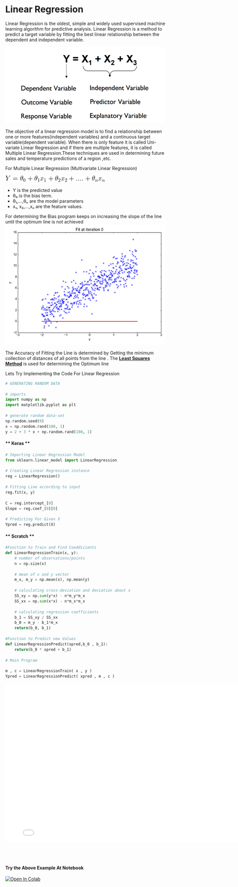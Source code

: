 # Linear Regression

Linear Regression is the oldest, simple and widely used supervised machine learning algorithm for predictive analysis. Linear Regression is a method to predict a target variable by fitting the best linear relationship between the dependent and independent variable.


![linear](../../../images/linear_formula.png)

The objective of a linear regression model is to find a relationship between one or more features(independent variables) and a continuous target variable(dependent variable). When there is only feature it is called Uni-variate Linear Regression and if there are multiple features, it is called Multiple Linear Regression.These techniques are used in determining future sales and temperature predictions of a region ,etc.

For Multiple Linear Regression (Multivariate Linear Regression)

![multilinear](../../../images/multilinear.png)
- Y is the predicted value
- θ₀ is the bias term.
- θ₁,…,θₙ are the model parameters
- x₁, x₂,…,xₙ are the feature values.

For determining the Bias program keeps on increasing the slope of the line until the optimum line is not achieved
![lineargif](../../../images/lineargif.gif)

The Accuracy of Fitting the Line is determined by Getting the minimum collection of distances of all points from the line . The [**Least Squares Method**](https://en.wikipedia.org/wiki/Least_squares) is used for determining the Optimum line

Lets Try Implementing the Code For Linear Regression



```python
# GENERATING RANDOM DATA

# imports
import numpy as np
import matplotlib.pyplot as plt

# generate random data-set
np.random.seed(0)
x = np.random.rand(100, 1)
y = 2 + 3 * x + np.random.rand(100, 1)
```

<!-- tabs:start -->

#### ** Keras **

```python 
# Importing Linear Regression Model
from sklearn.linear_model import LinearRegression

# Creating Linear Regression instance
reg = LinearRegression()

# Fitting Line according to input
reg.fit(x, y)

C = reg.intercept_[0]
Slope = reg.coef_[0][0]

# Predicting For Given X
Ypred = reg.predict(X)
```
#### ** Scratch **

```python
#Function to Train and Find Coeddicients 
def LinearRegressionTrain(x, y): 
    # number of observations/points 
    n = np.size(x) 
  
    # mean of x and y vector 
    m_x, m_y = np.mean(x), np.mean(y) 
  
    # calculating cross-deviation and deviation about x 
    SS_xy = np.sum(y*x) - n*m_y*m_x 
    SS_xx = np.sum(x*x) - n*m_x*m_x 
  
    # calculating regression coefficients 
    b_1 = SS_xy / SS_xx 
    b_0 = m_y - b_1*m_x 
    return(b_0, b_1) 

#Function to Predict new Values
def LinearRegressionPredict(xpred,b_0 , b_1):
    return(b_0 * xpred + b_1)

# Main Program

m , c = LinearRegressionTrain( x , y )
Ypred = LinearRegressionPredict( xpred , m , c )

```
<!-- tabs:end -->

<iframe width="800" height="500" frameborder="0" scrolling="no" src="//plot.ly/~naidukarthi2193/4.embed"></iframe>

<br></br>
#### Try the Above Example At Notebook

[![Open In Colab](https://colab.research.google.com/assets/colab-badge.svg)](https://drive.google.com/file/d/1Uf751-PO15RxnWhmVez1PXe8O3-vW9UA/view?usp=sharing)